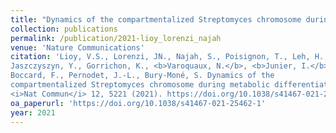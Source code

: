 ```yaml
---
title: "Dynamics of the compartmentalized Streptomyces chromosome during metabolic differentiation."
collection: publications
permalink: /publication/2021-lioy_lorenzi_najah
venue: 'Nature Communications'
citation: 'Lioy, V.S., Lorenzi, JN., Najah, S., Poisignon, T., Leh, H., Saulnier, C., Aigle, B., Lautru, S., Thibessard, A., Lespinet, O., Leblon, P.,
Jaszczyszyn, Y., Gorrichon, K., <b>Varoquaux, N.</b>, <b>Junier, I.</b>,
Boccard, F., Pernodet, J.-L., Bury-Moné, S. Dynamics of the
compartmentalized Streptomyces chromosome during metabolic differentiation.
<i>Nat Commun</i> 12, 5221 (2021). https://doi.org/10.1038/s41467-021-25462-1'
oa_paperurl: 'https://doi.org/10.1038/s41467-021-25462-1'
year: 2021
---
```

